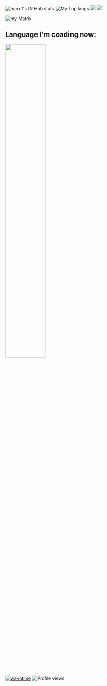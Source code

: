 ![maruf's GitHub stats](https://github-readme-stats.vercel.app/api?username=MarufHasan24&show_icons=true&theme=radical&bg_color=222)
![My Top langs](https://github-readme-stats.vercel.app/api/top-langs/?username=MarufHasan24&layout=donut&bg_color=151515&text_color=fff&title_color=fff&hide=html,css)
![](https://github-profile-trophy.vercel.app/?username=MarufHasan24&theme=dracula&no-frame=true&title=Followers,Stars,Commit,Repository,Issues)
![](https://github-readme-streak-stats.herokuapp.com/?user=MarufHasan24&theme=dark&hide_border=false)

![my Matrix](https://metrics.lecoq.io/MarufHasan24)

## Language I'm coading now:
<img src="https://wakatime.com/share/@Marufhasan24/0c05e541-2755-4b7f-b3d4-870677383387.svg" width="50%" height="50%"/>

[![wakatime](https://wakatime.com/badge/user/3176451d-3d2c-445a-9675-fabd72127486.svg)](https://wakatime.com/@3176451d-3d2c-445a-9675-fabd72127486)
![Profile views](https://komarev.com/ghpvc/?username=MarufHasan24&color=1789af&style=for-the-badge&label=View+Count)
